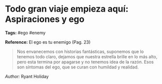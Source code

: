 # Todo gran viaje empieza aquí: Aspiraciones y ego

**Tags:** #ego #enemy

**Reference:** El ego es tu enemigo (Pag. 23)

> Nos envanecemos con historias fantásticas, suponemos que lo tenemos todo claro, dejamos que nuestra estrella brille en lo más alto, pero esta termina por apagarse y no tenemos idea de la razón. Esos son síntomas del ego, que se curan con humildad y realidad.

*Author:* Ryant Holiday